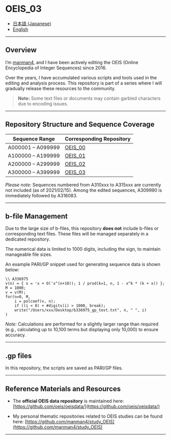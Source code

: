 # OEIS_03

* [日本語 (Japanese)](README_ja.md)
* [English](README.md)

---

## Overview

I’m [manman4](https://github.com/manman4), and I have been actively editing the OEIS (Online Encyclopedia of Integer Sequences) since 2016.

Over the years, I have accumulated various scripts and tools used in the editing and analysis process. This repository is part of a series where I will gradually release these resources to the community.

> **Note:** Some text files or documents may contain garbled characters due to encoding issues.

---

## Repository Structure and Sequence Coverage

| Sequence Range    | Corresponding Repository                      |
| ----------------- | --------------------------------------------- |
| A000001 – A099999 | [OEIS_00](https://github.com/manman4/OEIS_00) |
| A100000 – A199999 | [OEIS_01](https://github.com/manman4/OEIS_01) |
| A200000 – A299999 | [OEIS_02](https://github.com/manman4/OEIS_02) |
| A300000 – A399999 | [OEIS_03](https://github.com/manman4/OEIS_03) |

*Please note:* Sequences numbered from A310xxx to A315xxx are currently not included (as of 2021/02/15). Among the edited sequences, A309990 is immediately followed by A316083.

---

## b-file Management

Due to the large size of b-files, this repository **does not** include b-files or corresponding text files. These files will be managed separately in a dedicated repository.

The numerical data is limited to 1000 digits, including the sign, to maintain manageable file sizes.

An example PARI/GP snippet used for generating sequence data is shown below:

```pari
\\ A336975
v(n) = { x = 'x + O('x^(n+10)); 1 / prod(k=1, n, 1 - x^k * (k + x)) };
M = 1000;
v = v(M);
for(n=0, M,
    i = polcoef(v, n);
    if ((i < 0) + #digits(i) > 1000, break);
    write("/Users/xxx/Desktop/b336975_gp_test.txt", n, " ", i)
)
```

*Note:* Calculations are performed for a slightly larger range than required (e.g., calculating up to 10,100 terms but displaying only 10,000) to ensure accuracy.

---

## .gp files

In this repository, the scripts are saved as PARI/GP files.

---

## Reference Materials and Resources

* The **official OEIS data repository** is maintained here:
  [https://github.com/oeis/oeisdata/](https://github.com/oeis/oeisdata/)

* My personal thematic repositories related to OEIS studies can be found here:
  [https://github.com/manman4/study_OEIS](https://github.com/manman4/study_OEIS)

---


